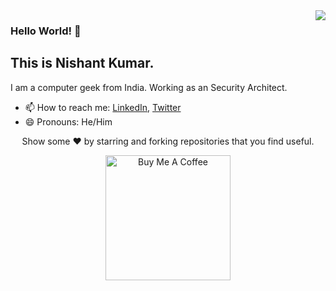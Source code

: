 <img align="right" src="https://komarev.com/ghpvc/?username=citenishant" />

### Hello World!  👋
## This is Nishant Kumar.

I am a computer geek from India. Working as an Security Architect.

- 📫 How to reach me: [LinkedIn](https://www.linkedin.com/in/citenishant/),  [Twitter](https://www.twitter.com/citenishant/) 
- 😄 Pronouns: He/Him


<p align="center">
  Show some ❤️ by starring and forking repositories that you find useful.
</p>

<p align="center">
  <a href="https://www.buymeacoffee.com/citenishant" target="_blank"><img src="https://cdn.buymeacoffee.com/buttons/v2/default-yellow.png" alt="Buy Me A Coffee"   width="200"></a>
</p>
